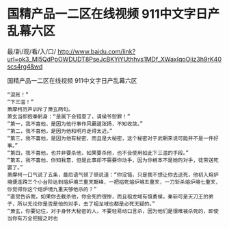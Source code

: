 # 国精产品一二区在线视频 911中文字日产乱幕六区

最/新/观/看/入/口/ http://www.baidu.com/link?url=ok3_Ml5QdPpOWDUDT8PseJcBKYiYUthhvs1MDf_XWaxIqoOiiz3h9rK40scs4rg4&wd

国精产品一二区在线视频 911中文字日产乱幕六区

    “混账！”
    “下三滥！”
    萧摩柯厉声训斥了萧玄两句。
    萧玄当即抱拳躬身：“是属下会错意了，请侯爷恕罪！”
    “第一，我不喜他，是因为他行事作风霸道张扬，不知收敛。”
    “第二，我不喜他，是因为他和明月走得太近。”
    “第三，我不喜他，是因为他有秘密，而且是大秘密，这个秘密对于武朝来说可能并不是一件好事。”
    “第四，我不喜他，也并非要杀他，如果要杀他，也不会使用如此下三滥的手段。”
    “第五，我不喜他，你知我意，但是此事却不需要你动手，因为你根本不是她的对手，徒劳送死罢了。”
    萧摩柯一口气说了五条，最后语气顿了顿说道：“你没错，只是我不想让你去送死，他初入熔炉境便连跨三个小台阶达到熔炉境三重天巅峰，一把掐死熔炉境五重天，一刀斩杀熔炉境七重天，你觉得你这个熔炉境九重天够他杀的？”
    “直觉告诉我，如果你去截杀他，你会死的很惨，而且祖龙域有慎勇侯，秦斩可是天刀王的弟子，所以无论你是否是他的对手，去了祖龙域也都是必死无疑的。”
    “萧玄，你要记住，对于身怀大秘密的人，不要轻易动口言杀，因为他们是很难被杀死的，即使当你有万全把握之时也
